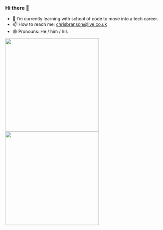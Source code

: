 ### Hi there 👋

- 🌱 I’m currently learning with school of code to move into a tech career.
- 📫 How to reach me: chrisbranson@live.co.uk
- 😄 Pronouns: He / him / his

<img src="https://github.r2v.ch/codewars?user=covchris&top_languages=true&hide_clan=true" width="300">
<img src="https://www.sololearn.com/certificates/CC-J1NIVIR5" width="300">



